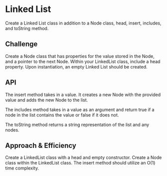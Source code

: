 # Linked List

Create a Linked List class in addition to a Node class, head, insert, includes, and toString method.

## Challenge
Create a Node class that has properties for the value stored in the Node, and a pointer to the next Node.
Within your LinkedList class, include a head property. Upon instantiation, an empty Linked List should be created.

## API
The insert method takes in a value.  It creates a new Node with the provided value and adds the new Node to the list.

The includes method takes in a value as an argument and return true if a node in the list contains the value or false if it does not.

The toString method returns a string representation of the list and any nodes.

## Approach & Efficiency
Create a LinkedList class with a head and empty constructor.  Create a Node class within the LinkedList class.  The insert method should utilize an O(1) time complexity.
